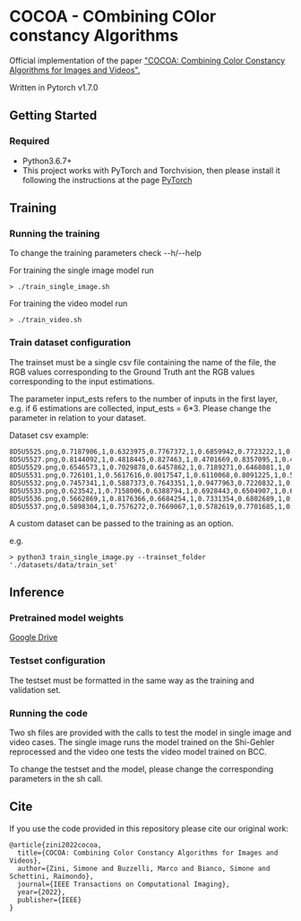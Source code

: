 # COCOA - COmbining COlor constancy Algorithms

Official implementation of the paper ["COCOA: Combining Color Constancy Algorithms for Images and Videos".](https://ieeexplore.ieee.org/abstract/document/9874990)

Written in Pytorch v1.7.0

## Getting Started

### Required

 - Python3.6.7+
 - This project works with PyTorch and Torchvision, then please install it following the instructions at the page [PyTorch](http://pytorch.org/)

## Training

### Running the training

To change the training parameters check --h/--help

For training the single image model run
```
> ./train_single_image.sh

```

For training the video model run
```
> ./train_video.sh

```


### Train dataset configuration

The trainset must be a single csv file containing the name of the file,
the RGB values corresponding to the Ground Truth ant the RGB values corresponding to the input estimations.

The parameter input_ests refers to the number of inputs in the first layer, e.g.
if 6 estimations are collected, input_ests = 6\*3. Please change the parameter in
relation to your dataset.

Dataset csv example:
```
8D5U5525.png,0.7187906,1,0.6323975,0.7767372,1,0.6859942,0.7723222,1,0.5876065,0.7480156,1,0.6133124
8D5U5527.png,0.8144092,1,0.4818445,0.827463,1,0.4701669,0.8357095,1,0.4771664,0.8131861,1,0.4757451
8D5U5529.png,0.6546573,1,0.7029878,0.6457862,1,0.7189271,0.6468081,1,0.7245924,0.6751357,1,0.6947643
8D5U5531.png,0.726101,1,0.5617616,0.8017547,1,0.6110068,0.8091225,1,0.535962,0.7881969,1,0.5344098
8D5U5532.png,0.7457341,1,0.5887373,0.7643351,1,0.9477963,0.7220832,1,0.8587372,0.7570649,1,0.9033304
8D5U5533.png,0.623542,1,0.7158006,0.6388794,1,0.6928443,0.6504907,1,0.6988658,0.6871067,1,0.6601636
8D5U5536.png,0.5662869,1,0.8176366,0.6684254,1,0.7331354,0.6802689,1,0.717933,0.6432516,1,0.7385637
8D5U5537.png,0.5898304,1,0.7576272,0.7669067,1,0.5782619,0.7701685,1,0.4708538,0.7467304,1,0.5203703

```

A custom dataset can be passed to the training as an option.

e.g.

```
> python3 train_single_image.py --trainset_folder './datasets/data/train_set'
```


## Inference

### Pretrained model weights

[Google Drive](https://drive.google.com/drive/folders/1e5wqGLlHSPri72SpBVsMWwIrz4nDYn-C?usp=sharing)

### Testset configuration

The testset must be formatted in the same way as the training and validation set.

### Running the code

Two sh files are provided with the calls to test the model in single image and video cases.
The single image runs the model trained on the Shi-Gehler reprocessed and the video one 
tests the video model trained on BCC.

To change the testset and the model, please change the corresponding parameters in the sh call.

## Cite

If you use the code provided in this repository please cite our original work:
```
@article{zini2022cocoa,
  title={COCOA: Combining Color Constancy Algorithms for Images and Videos},
  author={Zini, Simone and Buzzelli, Marco and Bianco, Simone and Schettini, Raimondo},
  journal={IEEE Transactions on Computational Imaging},
  year={2022},
  publisher={IEEE}
}
```
